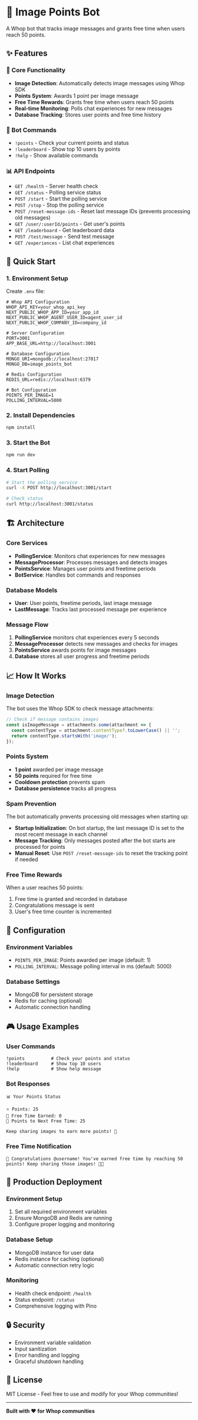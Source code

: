 # 🤖 Image Points Bot

A Whop bot that tracks image messages and grants free time when users reach 50 points.

## ✨ Features

### 🎯 Core Functionality
- **Image Detection**: Automatically detects image messages using Whop SDK
- **Points System**: Awards 1 point per image message
- **Free Time Rewards**: Grants free time when users reach 50 points
- **Real-time Monitoring**: Polls chat experiences for new messages
- **Database Tracking**: Stores user points and free time history

### 🤖 Bot Commands
- `!points` - Check your current points and status
- `!leaderboard` - Show top 10 users by points
- `!help` - Show available commands

### 📊 API Endpoints
- `GET /health` - Server health check
- `GET /status` - Polling service status
- `POST /start` - Start the polling service
- `POST /stop` - Stop the polling service
- `POST /reset-message-ids` - Reset last message IDs (prevents processing old messages)
- `GET /user/:userId/points` - Get user's points
- `GET /leaderboard` - Get leaderboard data
- `POST /test/message` - Send test message
- `GET /experiences` - List chat experiences

## 🚀 Quick Start

### 1. Environment Setup
Create `.env` file:
```env
# Whop API Configuration
WHOP_API_KEY=your_whop_api_key
NEXT_PUBLIC_WHOP_APP_ID=your_app_id
NEXT_PUBLIC_WHOP_AGENT_USER_ID=agent_user_id
NEXT_PUBLIC_WHOP_COMPANY_ID=company_id

# Server Configuration
PORT=3001
APP_BASE_URL=http://localhost:3001

# Database Configuration
MONGO_URI=mongodb://localhost:27017
MONGO_DB=image_points_bot

# Redis Configuration
REDIS_URL=redis://localhost:6379

# Bot Configuration
POINTS_PER_IMAGE=1
POLLING_INTERVAL=5000
```

### 2. Install Dependencies
```bash
npm install
```

### 3. Start the Bot
```bash
npm run dev
```

### 4. Start Polling
```bash
# Start the polling service
curl -X POST http://localhost:3001/start

# Check status
curl http://localhost:3001/status
```

## 🏗️ Architecture

### Core Services
- **PollingService**: Monitors chat experiences for new messages
- **MessageProcessor**: Processes messages and detects images
- **PointsService**: Manages user points and freetime periods
- **BotService**: Handles bot commands and responses

### Database Models
- **User**: User points, freetime periods, last image message
- **LastMessage**: Tracks last processed message per experience

### Message Flow
1. **PollingService** monitors chat experiences every 5 seconds
2. **MessageProcessor** detects new messages and checks for images
3. **PointsService** awards points for image messages
4. **Database** stores all user progress and freetime periods

## 📈 How It Works

### Image Detection
The bot uses the Whop SDK to check message attachments:
```typescript
// Check if message contains images
const isImageMessage = attachments.some(attachment => {
  const contentType = attachment.contentType?.toLowerCase() || '';
  return contentType.startsWith('image/');
});
```

### Points System
- **1 point** awarded per image message
- **50 points** required for free time
- **Cooldown protection** prevents spam
- **Database persistence** tracks all progress

### Spam Prevention
The bot automatically prevents processing old messages when starting up:
- **Startup Initialization**: On bot startup, the last message ID is set to the most recent message in each channel
- **Message Tracking**: Only messages posted after the bot starts are processed for points
- **Manual Reset**: Use `POST /reset-message-ids` to reset the tracking point if needed

### Free Time Rewards
When a user reaches 50 points:
1. Free time is granted and recorded in database
2. Congratulations message is sent
3. User's free time counter is incremented

## 🔧 Configuration

### Environment Variables
- `POINTS_PER_IMAGE`: Points awarded per image (default: 1)
- `POLLING_INTERVAL`: Message polling interval in ms (default: 5000)

### Database Settings
- MongoDB for persistent storage
- Redis for caching (optional)
- Automatic connection handling

## 🎮 Usage Examples

### User Commands
```
!points          # Check your points and status
!leaderboard     # Show top 10 users
!help            # Show help message
```

### Bot Responses
```
📊 Your Points Status

⭐ Points: 25
🎁 Free Time Earned: 0
🎯 Points to Next Free Time: 25

Keep sharing images to earn more points! 📸
```

### Free Time Notification
```
🎉 Congratulations @username! You've earned free time by reaching 50 points! Keep sharing those images! 📸✨
```

## 🚀 Production Deployment

### Environment Setup
1. Set all required environment variables
2. Ensure MongoDB and Redis are running
3. Configure proper logging and monitoring

### Database Setup
- MongoDB instance for user data
- Redis instance for caching (optional)
- Automatic connection retry logic

### Monitoring
- Health check endpoint: `/health`
- Status endpoint: `/status`
- Comprehensive logging with Pino

## 🔒 Security

- Environment variable validation
- Input sanitization
- Error handling and logging
- Graceful shutdown handling

## 📝 License

MIT License - Feel free to use and modify for your Whop communities!

---

**Built with ❤️ for Whop communities**
